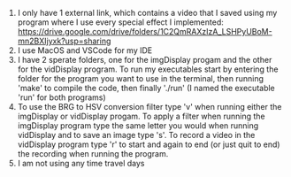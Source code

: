 1. I only have 1 external link, which contains a video that I saved using my program where I use every special effect I implemented: https://drive.google.com/drive/folders/1C2QmRAXzIzA_LSHPyUBoM-mn2BXIjyxk?usp=sharing
2. I use MacOS and VSCode for my IDE
3. I have 2 sperate folders, one for the imgDisplay progam and the other for the vidDisplay program. To run my executables start by entering the folder for the program you want to use in the terminal, then running 'make' to compile the code, then finally './run' (I named the executable 'run' for both programs)
4. To use the BRG to HSV conversion filter type 'v' when running either the imgDisplay or vidDisplay progam. To apply a filter when running the imgDisplay program type the same letter you would when running vidDisplay and to save an image type 's'. To record a video in the vidDisplay program type 'r' to start and again to end (or just quit to end) the recording when running the program.
5. I am not using any time travel days